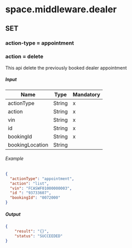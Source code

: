 ﻿# space.middleware.dealer

## SET

### action-type = appointment

### action = delete

This api delete the previously booked dealer appointment

##### Input

| Name            | Type   | Mandatory |
|-----------------|--------|-----------|
| actionType      | String | x         |
| action          | String | x         |
| vin             | String | x         |
| id              | String | x         |
| bookingId       | String | x         |
| bookingLocation | String |           |

###### Example

```json
{
  "actionType": "appointment",
  "action": "list",
  "vin": "FCASWF01000000003",
  "id ": "93733607",
  "bookingId": "0072000"
}
```

##### Output

```json
{
    "result": "{}",
    "status": "SUCCEEDED"
}
```
